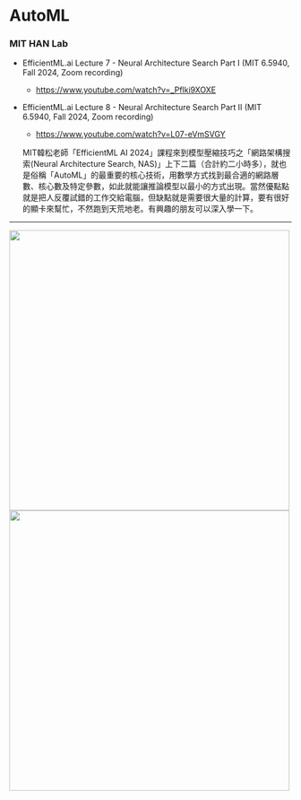 # AutoML

###  MIT HAN Lab

* EfficientML.ai Lecture 7 - Neural Architecture Search Part I (MIT 6.5940, Fall 2024, Zoom recording)
  * https://www.youtube.com/watch?v=_Pflki9XOXE

* EfficientML.ai Lecture 8 - Neural Architecture Search Part II (MIT 6.5940, Fall 2024, Zoom recording)
  * https://www.youtube.com/watch?v=L07-eVmSVGY
      
   MIT韓松老師「EfficientML AI 2024」課程來到模型壓縮技巧之「網路架構搜索(Neural Architecture Search, NAS)」上下二篇（合計約二小時多），就也是俗稱「AutoML」的最重要的核心技術，用數學方式找到最合適的網路層數、核心數及特定參數，如此就能讓推論模型以最小的方式出現。當然優點點就是把人反覆試錯的工作交給電腦，但缺點就是需要很大量的計算，要有很好的顯卡來幫忙，不然跑到天荒地老。有興趣的朋友可以深入學一下。
  
---
<img src="https://github.com/user-attachments/assets/7cba830c-de0c-4c6b-a514-e7b0add0e251" width=500>
<img src="https://github.com/user-attachments/assets/5485aa00-8710-43ba-8002-c08e6c20bc4d" width=500>


